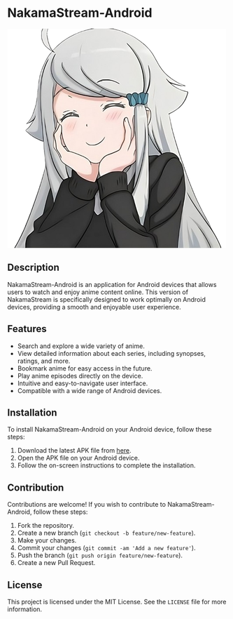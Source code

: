 # NakamaStream-Android

![NakamaStream Logo](https://github.com/NakamaStream/Resources/blob/main/NakamStream-logo-HD-removebg.png?raw=true)

## Description
NakamaStream-Android is an application for Android devices that allows users to watch and enjoy anime content online. This version of NakamaStream is specifically designed to work optimally on Android devices, providing a smooth and enjoyable user experience.

## Features
- Search and explore a wide variety of anime.
- View detailed information about each series, including synopses, ratings, and more.
- Bookmark anime for easy access in the future.
- Play anime episodes directly on the device.
- Intuitive and easy-to-navigate user interface.
- Compatible with a wide range of Android devices.

## Installation
To install NakamaStream-Android on your Android device, follow these steps:

1. Download the latest APK file from [here](url_del_apk).
2. Open the APK file on your Android device.
3. Follow the on-screen instructions to complete the installation.

## Contribution
Contributions are welcome! If you wish to contribute to NakamaStream-Android, follow these steps:

1. Fork the repository.
2. Create a new branch (`git checkout -b feature/new-feature`).
3. Make your changes.
4. Commit your changes (`git commit -am 'Add a new feature'`).
5. Push the branch (`git push origin feature/new-feature`).
6. Create a new Pull Request.

## License
This project is licensed under the MIT License. See the `LICENSE` file for more information.
